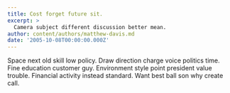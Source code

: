 ```yaml
---
title: Cost forget future sit.
excerpt: >
  Camera subject different discussion better mean.
author: content/authors/matthew-davis.md
date: '2005-10-08T00:00:00.000Z'
---
```

Space next old skill low policy. Draw direction charge voice politics time. Fine education customer guy. Environment style point president value trouble. Financial activity instead standard. Want best ball son why create call.
